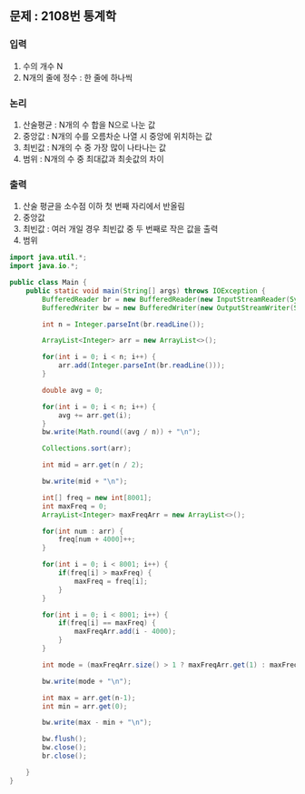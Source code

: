 ## 문제 : 2108번 통계학 

### 입력
1. 수의 개수 N
2. N개의 줄에 정수 : 한 줄에 하나씩 

### 논리
1. 산술평균 : N개의 수 합을 N으로 나눈 값 
2. 중앙값 : N개의 수를 오름차순 나열 시 중앙에 위치하는 값
3. 최빈값 : N개의 수 중 가장 많이 나타나는 값
4. 범위 : N개의 수 중 최대값과 최솟값의 차이 

### 출력 
1. 산술 평균을 소수점 이하 첫 번째 자리에서 반올림
2. 중앙값
3. 최빈값 : 여러 개일 경우 최빈값 중 두 번째로 작은 값을 출력 
4. 범위 

```java
import java.util.*;
import java.io.*;

public class Main {
    public static void main(String[] args) throws IOException {
        BufferedReader br = new BufferedReader(new InputStreamReader(System.in));
        BufferedWriter bw = new BufferedWriter(new OutputStreamWriter(System.out));

        int n = Integer.parseInt(br.readLine());

        ArrayList<Integer> arr = new ArrayList<>();

        for(int i = 0; i < n; i++) {
            arr.add(Integer.parseInt(br.readLine()));
        }

        double avg = 0;

        for(int i = 0; i < n; i++) {
            avg += arr.get(i);
        }
        bw.write(Math.round((avg / n)) + "\n");

        Collections.sort(arr);

        int mid = arr.get(n / 2);

        bw.write(mid + "\n");

        int[] freq = new int[8001];
        int maxFreq = 0;
        ArrayList<Integer> maxFreqArr = new ArrayList<>();

        for(int num : arr) {
            freq[num + 4000]++;
        }

        for(int i = 0; i < 8001; i++) {
            if(freq[i] > maxFreq) {
                maxFreq = freq[i];
            }
        }

        for(int i = 0; i < 8001; i++) {
            if(freq[i] == maxFreq) {
                maxFreqArr.add(i - 4000);
            }
        }

        int mode = (maxFreqArr.size() > 1 ? maxFreqArr.get(1) : maxFreqArr.get(0));

        bw.write(mode + "\n");

        int max = arr.get(n-1);
        int min = arr.get(0);

        bw.write(max - min + "\n");

        bw.flush();
        bw.close();
        br.close();

    }
}
```